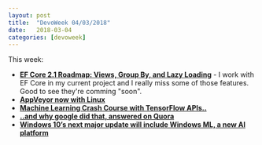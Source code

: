 ```yaml
---
layout: post
title:  "DevoWeek 04/03/2018"
date:   2018-03-04
categories: [devoweek]
---
```


This week:

* **[EF Core 2.1 Roadmap: Views, Group By, and Lazy Loading](https://www.infoq.com/news/2018/02/EF-Core-2.1-Road-Map)** - I work with EF Core in my current project and I really miss some of those features. Good to see they're comming "soon".
* **[AppVeyor now with Linux](https://www.appveyor.com/docs/getting-started-with-appveyor-for-linux/)**
* **[Machine Learning Crash Course
with TensorFlow APIs..](https://developers.google.com/machine-learning/crash-course/)**
* **[..and why google did that, answered on Quora](https://www.quora.com/Why-did-Google-release-their-machine-learning-crash-course/answer/Carlos-Matias-La-Borde?share=00711d71&srid=HRQ4)**
* **[Windows 10’s next major update will include Windows ML, a new AI platform](https://www.theverge.com/2018/3/7/17089860/microsoft-windows-ml-windows-10-ai-platform)**

